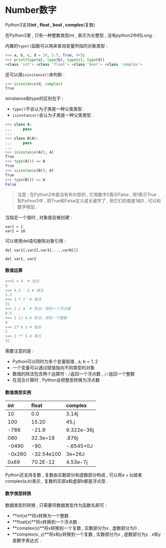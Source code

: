 # Number数字

Python3支持**int , float , bool , complex**\(复数\)

在Python3里 , 只有一种整数类型int , 表示为长整型 , 没有python2中的Long .

内置的`type()`函数可以用来查询变量所指的对象类型 :

```py
>>> a, b, c, d = 20, 5.5, True, 4+3j
>>> print(type(a), type(b), type(c), type(d))
<class 'int'> <class 'float'> <class 'bool'> <class 'complex'>
```

还可以用`isinstance()`来判断 :

```py
>>> isinstance(d, complex)
True
```

isinstance和type的区别在于 :

* `type()`不会认为子类是一种父类类型 . 
* `isinstance()`会认为子类是一种父类类型 . 

```py
>>> class A:
...     pass
...
>>> class B(A):
...     pass
...
>>> isinstance(A(), A)
True
>>> type(A()) == A
True
>>> isinstance(B(), A)
True
>>> type(B()) == A
False
```

> 注意 : 在Python2中是没有布尔型的 , 它用数字0表示False , 用1表示True . 到Python3中 , 把True和False定义成关键字了 , 但它们的值是1和0 , 可以和数字相加 .

当指定一个值时 , 对象就会被创建 :

```
var1 = 1
var2 = 10
```

可以使用del语句删除对象引用 :

```
del var1[,var2[,var3[....,varN]]]
```

```
del var1, var2
```

#### 数值运算

```py
>>>5 + 4  # 加法
9
>>> 4.3 - 2 # 减法
2.3
>>> 3 * 7  # 乘法
21
>>> 2 / 4  # 除法，得到一个浮点数
0.5
>>> 2 // 4 # 除法，得到一个整数
0
>>> 17 % 3 # 取余 
2
>>> 2 ** 5 # 乘方
32
```

需要注意的是 :

* Python可以同时为多个变量赋值 , a, b = 1, 2
* 一个变量可以通过赋值指向不同类型的对象
* 数值的除法包含两个运算符 : `/`返回一个浮点数 , `//`返回一个整数
* 在混合计算时 , Python会把整型转换为浮点数

#### 数值类型实例

| int | float | complex |
| :--- | :--- | :--- |
| 10 | 0.0 | 3.14j |
| 100 | 15.20 | 45.j |
| -786 | -21.9 | 9.322e-36j |
| 080 | 32.3e+18 | .876j |
| -0490 | -90. | -.6545+0J |
| -0x260 | -32.54e100 | 3e+26J |
| 0x69 | 70.2E-12 | 4.53e-7j |

Python还支持复数 , 复数由实数部分和虚数部分构成 , 可以用a + bj或者complex\(a,b\)表示 , 复数的实部a和虚部b都是浮点型 . 

#### 数字类型转换

数据类型的转换 , 只需要将数据类型作为函数名即可 : 

* **int\(x\)**将x转换为一个整数 . 
* **float\(x\)**将x转换到一个浮点数 . 
* **complex\(x\)**将x转换到一个复数 , 实数部分为x , 虚数部分为0 . 
* **complex\(x, y\)**将x和y转换到一个复数 , 实数部分为x , 虚数部分为y . x和y是数字表达式 . 







